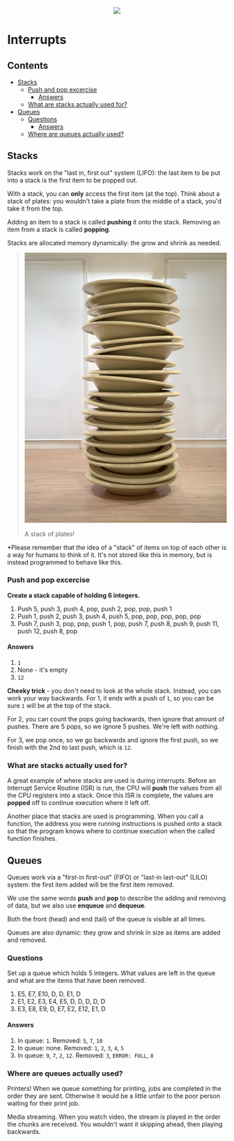 <p align="center">
  <img src="../../../common-assets/blob/main/images/bhasvic/bhasvic-rect-hills-text-small.png?raw=true">
</p>

# Interrupts <!-- omit in toc -->

## Contents <!-- omit in toc -->

- [Stacks](#stacks)
  - [Push and pop excercise](#push-and-pop-excercise)
    - [Answers](#answers)
  - [What are stacks actually used for?](#what-are-stacks-actually-used-for)
- [Queues](#queues)
  - [Questions](#questions)
    - [Answers](#answers-1)
  - [Where are queues actually used?](#where-are-queues-actually-used)

## Stacks

Stacks work on the "last in, first out" system (LIFO): the last item to be put into a stack is the first item to be popped out.

With a stack, you can **only** access the first item (at the top). Think about a stack of plates: you wouldn't take a plate from the middle of a stack, you'd take it from the top.

Adding an item to a stack is called **pushing** it onto the stack. Removing an item from a stack is called **popping**.

Stacks are allocated memory dynamically: the grow and shrink as needed.

> ![](img/plate-stack.jpg)
>
> A stack of plates!

\*Please remember that the idea of a "stack" of items on top of each other is a way for humans to think of it. It's not stored like this in memory, but is instead programmed to behave like this.

### Push and pop excercise

**Create a stack capable of holding 6 integers.**

1. Push 5, push 3, push 4, pop, push 2, pop, pop, push 1
2. Push 1, push 2, push 3, push 4, push 5, pop, pop, pop, pop, pop
3. Push 7, push 3, pop, pop, push 1, pop, push 7, push 8, push 9, push 11, push 12, push 8, pop

#### Answers

1. `1`
2. None - it's empty
3. `12`

**Cheeky trick** - you don't need to look at the whole stack. Instead, you can work your way backwards. For 1, it ends with a push of `1`, so you can be sure `1` will be at the top of the stack.

For 2, you can count the pops going backwards, then ignore that amount of pushes. There are 5 pops, so we ignore 5 pushes. We're left with nothing.

For 3, we pop once, so we go backwards and ignore the first push, so we finish with the 2nd to last push, which is `12`.

### What are stacks actually used for?

A great example of where stacks are used is during interrupts. Before an Interrupt Service Routine (ISR) is run, the CPU will **push** the values from all the CPU registers into a stack. Once this ISR is complete, the values are **popped** off to continue execution where it left off.

Another place that stacks are used is programming. When you call a function, the address you were running instructions is pushed onto a stack so that the program knows where to continue execution when the called function finishes.

## Queues

Queues work via a "first-in first-out" (FIFO) or "last-in last-out" (LILO) system: the first item added will be the first item removed.

We use the same words **push** and **pop** to describe the adding and removing of data, but we also use **enqueue** and **dequeue**.

Both the front (head) and end (tail) of the queue is visible at all times.

Queues are also dynamic: they grow and shrink in size as items are added and removed.

### Questions

Set up a queue which holds 5 integers. What values are left in the queue and what are the items that have been removed.

1. E5, E7, E10, D, D, E1, D
2. E1, E2, E3, E4, E5, D, D, D, D, D
3. E3, E8, E9, D, E7, E2, E12, E1, D

#### Answers

1. In queue: `1`. Removed: `5`, `7`, `10`
2. In queue: none. Removed: `1`, `2`, `3`, `4`, `5`
3. In queue: `9`, `7`, `2`, `12`. Removed: `3`, `ERROR: FULL`, `8`

### Where are queues actually used?

Printers! When we queue something for printing, jobs are completed in the order they are sent. Otherwise it would be a little unfair to the poor person waiting for their print job.

Media streaming. When you watch video, the stream is played in the order the chunks are received. You wouldn't want it skipping ahead, then playing backwards.
